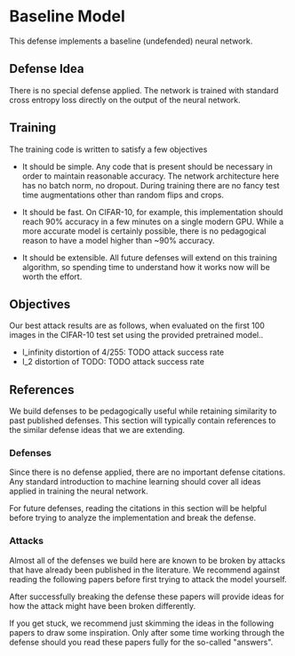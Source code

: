 # Baseline Model

This defense implements a baseline (undefended) neural network. 


## Defense Idea

There is no special defense applied. The network is trained with standard
cross entropy loss directly on the output of the neural network.


## Training

The training code is written to satisfy a few objectives

- It should be simple. Any code that is present should be necessary in order
  to maintain reasonable accuracy. The network architecture here has no
  batch norm, no dropout. During training there are no fancy test time
  augmentations other than random flips and crops.

- It should be fast. On CIFAR-10, for example, this implementation should
  reach 90% accuracy in a few minutes on a single modern GPU. While a more
  accurate model is certainly possible, there is no pedagogical reason to
  have a model higher than ~90% accuracy.

- It should be extensible. All future defenses will extend on this training
  algorithm, so spending time to understand how it works now will be worth
  the effort.


## Objectives

Our best attack results are as follows, when evaluated on the first 100 images
in the CIFAR-10 test set using the provided pretrained model..
- l_infinity distortion of 4/255: TODO attack success rate
- l_2 distortion of TODO: TODO attack success rate


## References

We build defenses to be pedagogically useful while retaining similarity to
past published defenses. This section will typically contain references
to the similar defense ideas that we are extending.

### Defenses

Since there is no defense applied, there are no important defense citations.
Any standard introduction to machine learning should cover all ideas applied
in training the neural network.

For future defenses, reading the citations in this section will be helpful before
trying to analyze the implementation and break the defense.

### Attacks

Almost all of the defenses we build here are known to be broken by attacks
that have already been published in the literature. We recommend against
reading the following papers before first trying to attack the model yourself.

After successfully breaking the defense these papers will provide ideas for
how the attack might have been broken differently.

If you get stuck, we recommend just skimming the ideas in the following papers
to draw some inspiration. Only after some time working through the defense
should you read these papers fully for the so-called "answers".
